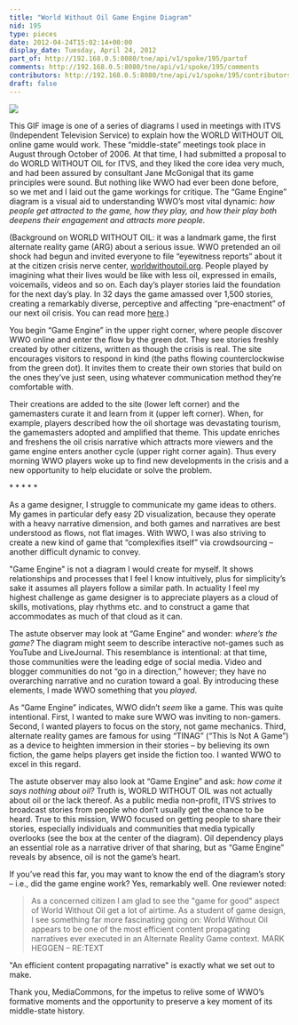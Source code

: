 ```yaml
---
title: "World Without Oil Game Engine Diagram"
nid: 195
type: pieces
date: 2012-04-24T15:02:14+00:00
display_date: Tuesday, April 24, 2012
part_of: http://192.168.0.5:8080/tne/api/v1/spoke/195/partof
comments: http://192.168.0.5:8080/tne/api/v1/spoke/195/comments
contributors: http://192.168.0.5:8080/tne/api/v1/spoke/195/contributors
draft: false
---
```


[![](/tne/sites/mediacommons.futureofthebook.org.tne/files/images/4wwo-engine-p.preview.gif)](/tne/sites/mediacommons.futureofthebook.org.tne/files/images/4wwo-engine-p.gif)

 This GIF image is one of a series of diagrams I used in meetings with ITVS (Independent Television Service) to explain how the WORLD WITHOUT OIL online game would work. These “middle-state” meetings took place in August through October of 2006. At that time, I had submitted a proposal to do WORLD WITHOUT OIL for ITVS, and they liked the core idea very much, and had been assured by consultant Jane McGonigal that its game principles were sound. But nothing like WWO had ever been done before, so we met and I laid out the game workings for critique. The “Game Engine” diagram is a visual aid to understanding WWO’s most vital dynamic: *how people get attracted to the game, how they play, and how their play both deepens their engagement and attracts more people.*

 (Background on WORLD WITHOUT OIL: it was a landmark game, the first alternate reality game (ARG) about a serious issue. WWO pretended an oil shock had begun and invited everyone to file “eyewitness reports” about it at the citizen crisis nerve center, [worldwithoutoil.org](http://worldwithoutoil.org/). People played by imagining what their lives would be like with less oil, expressed in emails, voicemails, videos and so on. Each day’s player stories laid the foundation for the next day’s play. In 32 days the game amassed over 1,500 stories, creating a remarkably diverse, perceptive and affecting “pre-enactment” of our next oil crisis. You can read more [here](http://worldwithoutoil.org/metaabout.htm).)

 You begin “Game Engine” in the upper right corner, where people discover WWO online and enter the flow by the green dot. They see stories freshly created by other citizens, written as though the crisis is real. The site encourages visitors to respond in kind (the paths flowing counterclockwise from the green dot). It invites them to create their own stories that build on the ones they’ve just seen, using whatever communication method they’re comfortable with.

 Their creations are added to the site (lower left corner) and the gamemasters curate it and learn from it (upper left corner). When, for example, players described how the oil shortage was devastating tourism, the gamemasters adopted and amplified that theme. This update enriches and freshens the oil crisis narrative which attracts more viewers and the game engine enters another cycle (upper right corner again). Thus every morning WWO players woke up to find new developments in the crisis and a new opportunity to help elucidate or solve the problem.

 \* \* \* \* \*

 As a game designer, I struggle to communicate my game ideas to others. My games in particular defy easy 2D visualization, because they operate with a heavy narrative dimension, and both games and narratives are best understood as flows, not flat images. With WWO, I was also striving to create a new kind of game that “complexifies itself” via crowdsourcing – another difficult dynamic to convey.

 "Game Engine" is not a diagram I would create for myself. It shows relationships and processes that I feel I know intuitively, plus for simplicity’s sake it assumes all players follow a similar path. In actuality I feel my highest challenge as game designer is to appreciate players as a cloud of skills, motivations, play rhythms etc. and to construct a game that accommodates as much of that cloud as it can.

 The astute observer may look at “Game Engine” and wonder: *where’s the game?* The diagram might seem to describe interactive not-games such as YouTube and LiveJournal. This resemblance is intentional: at that time, those communities were the leading edge of social media. Video and blogger communities do not “go in a direction,” however; they have no overarching narrative and no curation toward a goal. By introducing these elements, I made WWO something that you *played*.

 As “Game Engine” indicates, WWO didn’t *seem* like a game. This was quite intentional. First, I wanted to make sure WWO was inviting to non-gamers. Second, I wanted players to focus on the story, not game mechanics. Third, alternate reality games are famous for using “TINAG” (“This Is Not A Game”) as a device to heighten immersion in their stories – by believing its own fiction, the game helps players get inside the fiction too. I wanted WWO to excel in this regard.

 The astute observer may also look at “Game Engine” and ask: *how come it says nothing about oil?* Truth is, WORLD WITHOUT OIL was not actually about oil or the lack thereof. As a public media non-profit, ITVS strives to broadcast stories from people who don’t usually get the chance to be heard. True to this mission, WWO focused on getting people to share their stories, especially individuals and communities that media typically overlooks (see the box at the center of the diagram). Oil dependency plays an essential role as a narrative driver of that sharing, but as “Game Engine” reveals by absence, oil is not the game’s heart.

 If you’ve read this far, you may want to know the end of the diagram’s story – i.e., did the game engine work? Yes, remarkably well. One reviewer noted:

> As a concerned citizen I am glad to see the "game for good" aspect of World Without Oil get a lot of airtime. As a student of game design, I see something far more fascinating going on: World Without Oil appears to be one of the most efficient content propagating narratives ever executed in an Alternate Reality Game context. MARK HEGGEN – RE:TEXT

 "An efficient content propagating narrative" is exactly what we set out to make.

 Thank you, MediaCommons, for the impetus to relive some of WWO’s formative moments and the opportunity to preserve a key moment of its middle-state history.
